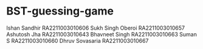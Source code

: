 # BST-guessing-game

Ishan Sandhir RA2211003010606
Sukh Singh Oberoi RA2211003010657
Ashutosh Jha RA2211003010643
Bhavneet Singh RA2211003010663
Suman S RA2211003010660
Dhruv Sovasaria RA2211003010667
